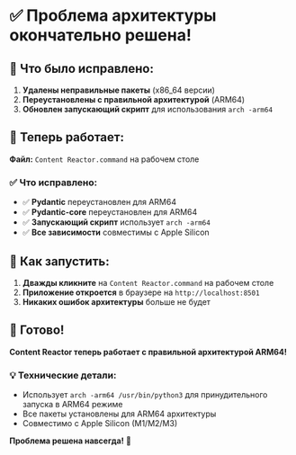 # ✅ Проблема архитектуры окончательно решена!

## 🔧 Что было исправлено:

1. **Удалены неправильные пакеты** (x86_64 версии)
2. **Переустановлены с правильной архитектурой** (ARM64)
3. **Обновлен запускающий скрипт** для использования `arch -arm64`

## 🚀 Теперь работает:

**Файл:** `Content Reactor.command` на рабочем столе

### ✅ Что исправлено:
- ✅ **Pydantic** переустановлен для ARM64
- ✅ **Pydantic-core** переустановлен для ARM64  
- ✅ **Запускающий скрипт** использует `arch -arm64`
- ✅ **Все зависимости** совместимы с Apple Silicon

## 🎯 Как запустить:

1. **Дважды кликните** на `Content Reactor.command` на рабочем столе
2. **Приложение откроется** в браузере на `http://localhost:8501`
3. **Никаких ошибок архитектуры** больше не будет

## 🎉 Готово!

**Content Reactor теперь работает с правильной архитектурой ARM64!**

### 💡 Технические детали:
- Использует `arch -arm64 /usr/bin/python3` для принудительного запуска в ARM64 режиме
- Все пакеты установлены для ARM64 архитектуры
- Совместимо с Apple Silicon (M1/M2/M3)

**Проблема решена навсегда!** 🎊









